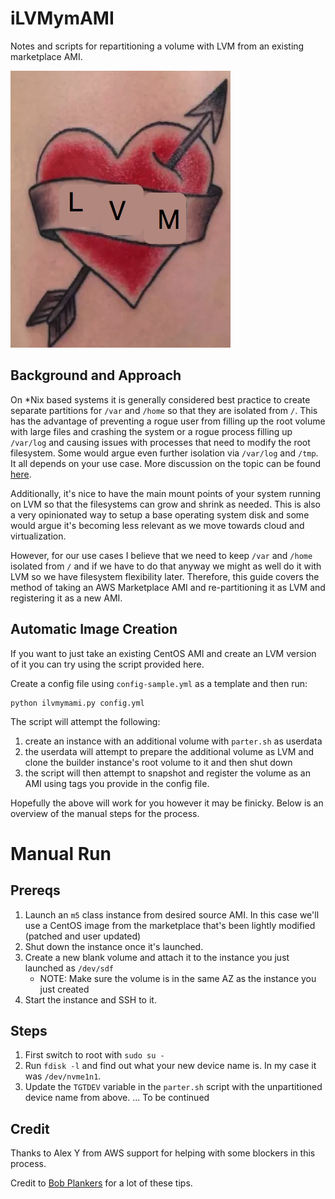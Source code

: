 # iLVMymAMI

Notes and scripts for repartitioning a volume with LVM from an existing marketplace AMI.

![](./img/lvm.png)

## Background and Approach
On \*Nix based systems it is generally considered best practice to create separate partitions for `/var` and `/home` so that they are isolated from `/`. This has the advantage of preventing a rogue user from filling up the root volume with large files and crashing the system or a rogue process filling up `/var/log` and causing issues with processes that need to modify the root filesystem. Some would argue even further isolation via `/var/log` and `/tmp`. It all depends on your use case. More discussion on the topic can be found [here](https://access.redhat.com/discussions/641923). 

Additionally, it's nice to have the main mount points of your system running on LVM so that the filesystems can grow and shrink as needed. This is also a very opinionated way to setup a base operating system disk and some would argue it's becoming less relevant as we move towards cloud and virtualization.

However, for our use cases I believe that we need to keep `/var` and `/home` isolated from `/` and if we have to do that anyway we might as well do it with LVM so we have filesystem flexibility later. Therefore, this guide covers the method of taking an AWS Marketplace AMI and re-partitioning it as LVM and registering it as a new AMI. 

## Automatic Image Creation
If you want to just take an existing CentOS AMI and create an LVM version of it you can try using the script provided here. 

Create a config file using `config-sample.yml` as a template and then run:

```
python ilvmymami.py config.yml
```

The script will attempt the following:
1. create an instance with an additional volume with `parter.sh` as userdata
1. the userdata will attempt to prepare the additional volume as LVM and clone the builder instance's root volume to it and then shut down
1. the script will then attempt to snapshot and register the volume as an AMI using tags you provide in the config file.

Hopefully the above will work for you however it may be finicky. Below is an overview of the manual steps for the process.

# Manual Run
## Prereqs

1. Launch an `m5` class instance from desired source AMI. In this case we'll use a CentOS image from the marketplace that's been lightly modified (patched and user updated)
1. Shut down the instance once it's launched.
1. Create a new blank volume and attach it to the instance you just launched as `/dev/sdf`
   * NOTE: Make sure the volume is in the same AZ as the instance you just created
1. Start the instance and SSH to it.

## Steps
1. First switch to root with `sudo su -`
1. Run `fdisk -l` and find out what your new device name is. In my case it was `/dev/nvme1n1`. 
1. Update the `TGTDEV` variable in the `parter.sh` script with the unpartitioned device name from above.
... To be continued


## Credit
Thanks to Alex Y from AWS support for helping with some blockers in this process.

Credit to [Bob Plankers](https://lonesysadmin.net/2013/03/26/preparing-linux-template-vms/) for a lot of these tips.

